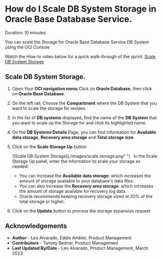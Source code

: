 # How do I Scale DB System Storage in Oracle Base Database Service.
Duration: 10 minutes

You can scale the Storage for Oracle Base Database Service DB System using the OCI Console

Watch the How-to video below for a quick walk-through of the sprint.
[Scale DB System Storage](youtube:gPIPym5pt9M)
 
## Scale DB System Storage.

1. Open Your **OCI navigation menu** Click on **Oracle Database**, then click on **Oracle Base Database**.

2. On the left rail, Choose the **Compartment** where the DB System that you want to scale the storage for resides.

3. In the list of **DB systems** displayed, find the name of the **DB System** that you want to scale up the Storage for and click its highlighted name.

4. On the **DB Systems Details** Page, you can find information for **Available data storage**, **Recovery area storage** and **Total storage size**

5. Click on the **Scale Storage Up** button

    ![Scale DB System Storage](./images/scale.storage.png" ")
       
   In the Scale Storage Up panel, enter the information to scale your storage as needed:

    * You can Increase the **Available data storage**: which increases the amount of storage available to your database's data files.
    * You can also Increase the **Recovery area storage**: which increases the amount of storage available for recovery log data.
    * Oracle recommends keeping recovery storage sized at 20% of the total storage or higher.


6. Click on the **Update** button to process the storage expansion request
       
     
## Acknowledgements
* **Author** - Leo Alvarado, Eddie Ambler, Product Management
* **Contributors** -  Tammy Bednar, Product Management
* **Last Updated By/Date** - Leo Alvarado, Product Management, March 2023
